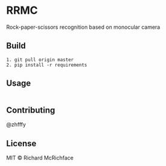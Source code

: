 

# RRMC

Rock-paper-scissors recognition based on monocular camera

## Build

```
1. git pull origin master
2. pip install -r requirements
```

## Usage

```
```

## Contributing

@zhfffy 

## License

MIT © Richard McRichface
